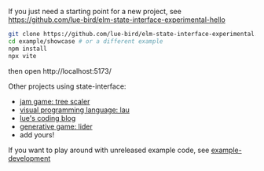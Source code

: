 If you just need a starting point for a new project, see <https://github.com/lue-bird/elm-state-interface-experimental-hello>

```bash
git clone https://github.com/lue-bird/elm-state-interface-experimental.git
cd example/showcase # or a different example
npm install
npx vite
```
then open http://localhost:5173/

Other projects using state-interface:
  - [jam game: tree scaler](https://lue-bird.itch.io/tree-scaler)
  - [visual programming language: lau](https://github.com/lue-bird/lau)
  - [lue's coding blog](https://lue-bird.github.io/blog/)
  - [generative game: lider](https://github.com/lue-bird/lider)
  - add yours!

If you want to play around with unreleased example code, see [example-development](/example-development/)
